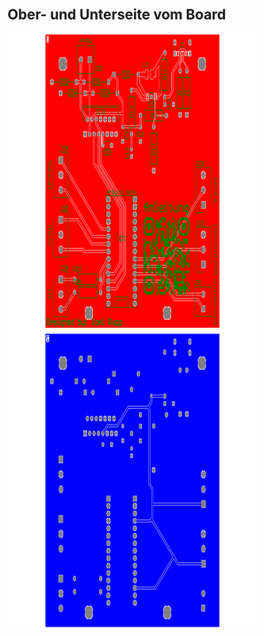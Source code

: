 <h1> Ober- und Unterseite vom Board</h1>
<a href="https://github.com/Joel05/motorsteuerung/blob/main/hardware/board/board-2d.pdf"><img src="https://raw.githubusercontent.com/Joel05/motorsteuerung/main/hardware/board/board-2d-1.png" alt="Board Top" width="900" height="600"></a>
<a href="https://github.com/Joel05/motorsteuerung/blob/main/hardware/board/board-2d.pdf"><img src="https://raw.githubusercontent.com/Joel05/motorsteuerung/main/hardware/board/board-2d-2.png" alt="Board Bottom" width="900" height="600"></a>

